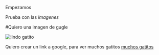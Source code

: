 Empezamos

Prueba con las *imagenes*

#Quiero una imagen de gugle
 
![lindo gatito](http://imagendegatos.com/wp-content/uploads/2017/04/10-Gatos-Mas-Bonitos-Del-Mundo.jpg)

Quiero crear un link a google, para ver muchos gatitos
[muchos gatitos](https://www.google.es/search?q=gatos+bonitos&tbm=isch&source=iu&pf=m&ictx=1&fir=BxCtM_sXpsX28M%253A%252CYbXbXHGluZ9z0M%252C_&usg=___5aFhFnX2MadMJfZ7Edi55pCIQ0%3D&sa=X&ved=0ahUKEwis5eWbvJ3XAhVQ-6QKHaWeD9AQ9QEILDAC#imgrc=_)
